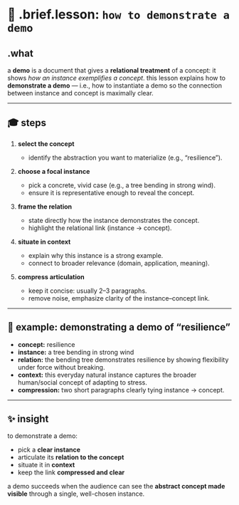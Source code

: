# 🧩 .brief.lesson: `how to demonstrate a demo`

## .what
a **demo** is a document that gives a **relational treatment** of a concept: it shows *how an instance exemplifies a concept*.
this lesson explains how to **demonstrate a demo** — i.e., how to instantiate a demo so the connection between instance and concept is maximally clear.

---

## 🎓 steps

1. **select the concept**
   - identify the abstraction you want to materialize (e.g., “resilience”).

2. **choose a focal instance**
   - pick a concrete, vivid case (e.g., a tree bending in strong wind).
   - ensure it is representative enough to reveal the concept.

3. **frame the relation**
   - state directly how the instance demonstrates the concept.
   - highlight the relational link (instance → concept).

4. **situate in context**
   - explain why this instance is a strong example.
   - connect to broader relevance (domain, application, meaning).

5. **compress articulation**
   - keep it concise: usually 2–3 paragraphs.
   - remove noise, emphasize clarity of the instance–concept link.

---

## 📌 example: demonstrating a demo of “resilience”

- **concept:** resilience
- **instance:** a tree bending in strong wind
- **relation:** the bending tree demonstrates resilience by showing flexibility under force without breaking.
- **context:** this everyday natural instance captures the broader human/social concept of adapting to stress.
- **compression:** two short paragraphs clearly tying instance → concept.

---

## ✨ insight
to demonstrate a demo:
- pick a **clear instance**
- articulate its **relation to the concept**
- situate it in **context**
- keep the link **compressed and clear**

a demo succeeds when the audience can see the **abstract concept made visible** through a single, well-chosen instance.
